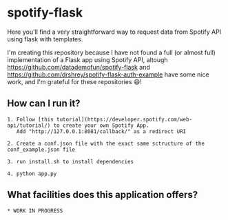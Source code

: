 # spotify-flask

Here you'll find a very straightforward way to request data from Spotify API using flask with templates.

I'm creating this repository because I have not found a full (or almost full) implementation of a Flask app using Spotify API, altough
https://github.com/datademofun/spotify-flask and https://github.com/drshrey/spotify-flask-auth-example have some nice work, and I'm
grateful for these repositories :smile:!

## How can I run it?

    1. Follow [this tutorial](https://developer.spotify.com/web-api/tutorial/) to create your own Spotify App.
       Add "http://127.0.0.1:8081/callback/" as a redirect URI

    2. Create a conf.json file with the exact same sctructure of the conf_example.json file

    3. run install.sh to install dependencies

    4. python app.py

## What facilities does this application offers?

    * WORK IN PROGRESS
